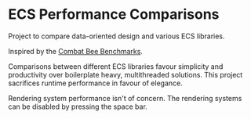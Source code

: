 # ECS Performance Comparisons

Project to compare data-oriented design and various ECS libraries.

Inspired by the [Combat Bee Benchmarks](https://github.com/maskrosen/combat-bees-benchmarks).

Comparisons between different ECS libraries favour simplicity and productivity over boilerplate heavy, multithreaded solutions. This project sacrifices runtime performance in favour of elegance.

Rendering system performance isn't of concern. The rendering systems can be disabled by pressing the space bar.
